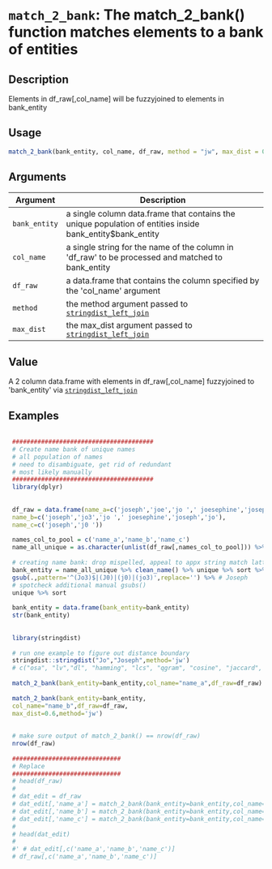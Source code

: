# `match_2_bank`: The match_2_bank() function matches elements to a bank of entities

## Description


 Elements in df_raw[,col_name] will be fuzzyjoined to elements in bank_entity


## Usage

```r
match_2_bank(bank_entity, col_name, df_raw, method = "jw", max_dist = 0.2)
```


## Arguments

Argument      |Description
------------- |----------------
```bank_entity```     |     a single column data.frame that contains the unique population of entities inside bank_entity$bank_entity
```col_name```     |     a single string for the name of the column in 'df_raw' to be processed and matched to bank_entity
```df_raw```     |     a data.frame that contains the column specified by the 'col_name' argument
```method```     |     the method argument passed to [`stringdist_left_join`](stringdist_left_join.html)
```max_dist```     |     the max_dist argument passed to [`stringdist_left_join`](stringdist_left_join.html)

## Value


 A 2 column data.frame with elements in df_raw[,col_name] fuzzyjoined to 'bank_entity' via [`stringdist_left_join`](stringdist_left_join.html) 


## Examples

```r 
 
 #######################################
 # Create name bank of unique names
 # all population of names
 # need to disambiguate, get rid of redundant
 # most likely manually
 #######################################
 library(dplyr)
 
 
 df_raw = data.frame(name_a=c('joseph','joe','jo ',' joesephine','joseph','jo'),
 name_b=c('joseph','jo3','jo ',' joesephine','joseph','jo'),
 name_c=c('joseph','j0 '))
 
 names_col_to_pool = c('name_a','name_b','name_c')
 name_all_unique = as.character(unlist(df_raw[,names_col_to_pool])) %>% unique %>% sort
 
 # creating name bank: drop mispelled, appeal to appx string match latter
 bank_entity = name_all_unique %>% clean_name() %>% unique %>% sort %>%
 gsub(.,pattern='^(Jo3)$|(J0)|(j0)|(jo3)',replace='') %>% # Joseph
 # spotcheck additional manual gsubs()
 unique %>% sort
 
 bank_entity = data.frame(bank_entity=bank_entity)
 str(bank_entity)
 
 
 library(stringdist)
 
 # run one example to figure out distance boundary
 stringdist::stringdist("Jo","Joseph",method='jw')
 # c("osa", "lv","dl", "hamming", "lcs", "qgram", "cosine", "jaccard", "jw", "soundex")
 
 match_2_bank(bank_entity=bank_entity,col_name="name_a",df_raw=df_raw)
 
 match_2_bank(bank_entity=bank_entity,
 col_name="name_b",df_raw=df_raw,
 max_dist=0.6,method='jw')
 
 
 # make sure output of match_2_bank() == nrow(df_raw)
 nrow(df_raw)
 
 ##############################
 # Replace
 ##############################
 # head(df_raw)
 #
 # dat_edit = df_raw
 # dat_edit[,'name_a'] = match_2_bank(bank_entity=bank_entity,col_name="name_a",df_raw=df_raw,max_dist=0.2,method='jw')[,2]
 # dat_edit[,'name_b'] = match_2_bank(bank_entity=bank_entity,col_name="name_b",df_raw=df_raw,max_dist=0.2,method='jw')[,2]
 # dat_edit[,'name_c'] = match_2_bank(bank_entity=bank_entity,col_name="name_c",df_raw=df_raw,max_dist=0.2,method='jw')[,2]
 #
 # head(dat_edit)
 #
 #' # dat_edit[,c('name_a','name_b','name_c')]
 # df_raw[,c('name_a','name_b','name_c')]
 ``` 

